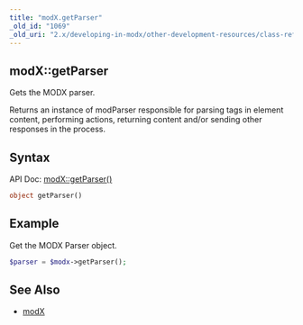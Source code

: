 ```yaml
---
title: "modX.getParser"
_old_id: "1069"
_old_uri: "2.x/developing-in-modx/other-development-resources/class-reference/modx/modx.getparser"
---
```


## modX::getParser

Gets the MODX parser.

Returns an instance of modParser responsible for parsing tags in element content, performing actions, returning content and/or sending other responses in the process.

## Syntax

API Doc: [modX::getParser()](http://api.modx.com/revolution/2.2/db_core_model_modx_modx.class.html#%5CmodX::getParser())

``` php
object getParser()
```

## Example

Get the MODX Parser object.

``` php
$parser = $modx->getParser();
```

## See Also

- [modX](extending-modx/core-model/modx "modX")
